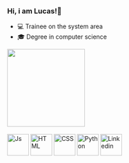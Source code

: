 ### Hi, i am Lucas!👋
- 💻 Trainee on the system area
- 🎓 Degree in computer science
<div> 
<img height ="180em" src="https://github-readme-stats.vercel.app/api?username=LucassSN&show_icons=true&theme=dark&hide=contribs,prs"><br><br>
  <img src="https://cdn.jsdelivr.net/gh/devicons/devicon/icons/javascript/javascript-original.svg" alt="Js" height="50">
  <img src="https://cdn.jsdelivr.net/gh/devicons/devicon/icons/html5/html5-original.svg" alt="HTML"height="50">
  <img src="https://cdn.jsdelivr.net/gh/devicons/devicon/icons/css3/css3-original.svg" alt="CSS"height="50">
  <img src="https://cdn.jsdelivr.net/gh/devicons/devicon/icons/python/python-original.svg" alt ="Python" height="50">
  <a href="https://www.linkedin.com/in/lucas-souza-nascimento-0b38981aa"><img src="https://cdn.jsdelivr.net/gh/devicons/devicon/icons/linkedin/linkedin-original.svg" alt="Linkedin" height="50"></a>
</div>
